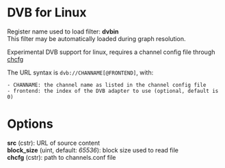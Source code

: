 <!-- automatically generated - do not edit, patch gpac/applications/gpac/gpac.c -->

# DVB for Linux  
  
Register name used to load filter: __dvbin__  
This filter may be automatically loaded during graph resolution.  
  
Experimental DVB support for linux, requires a channel config file through [chcfg](#chcfg)  
    
The URL syntax is `dvb://CHANNAME[@FRONTEND]`, with:  

    - CHANNAME: the channel name as listed in the channel config file  
    - frontend: the index of the DVB adapter to use (optional, default is 0)  

  

# Options    
  
<a id="src">__src__</a> (cstr): URL of source content  
<a id="block_size">__block_size__</a> (uint, default: _65536_): block size used to read file  
<a id="chcfg">__chcfg__</a> (cstr): path to channels.conf file  
  
